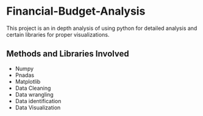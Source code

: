 # Financial-Budget-Analysis
This project is an in depth analysis of using python for detailed analysis and certain libraries for proper visualizations.
## Methods and Libraries Involved
* Numpy
* Pnadas
* Matplotlib
* Data Cleaning
* Data wrangling
* Data identification
* Data Visualization
